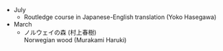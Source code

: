 
- July
    - Routledge course in Japanese-English translation (Yoko Hasegawa)
- March
    - ノルウェイの森 (村上春樹)  
      Norwegian wood (Murakami Haruki)
